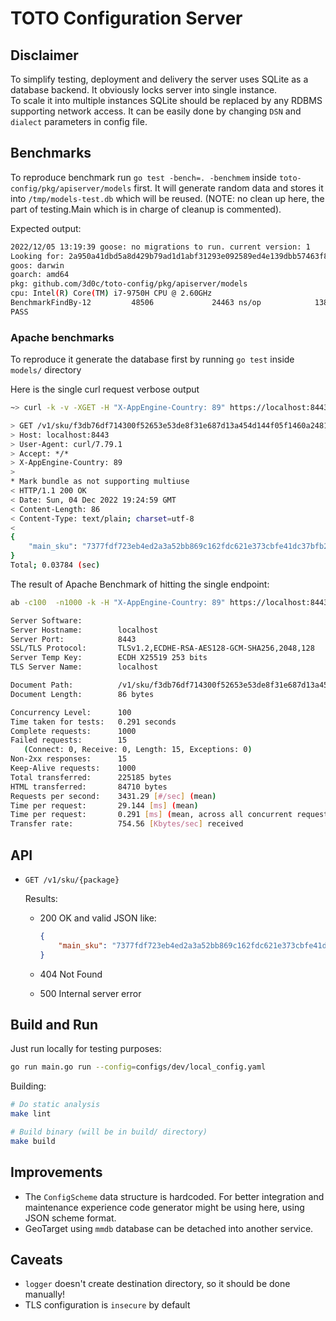 # TOTO Configuration Server

## Disclaimer

To simplify testing, deployment and delivery the server uses SQLite as a database backend. It obviously locks server into single instance.  
To scale it into multiple instances SQLite should be replaced by any RDBMS supporting network access. 
It can be easily done by changing `DSN` and `dialect` parameters in config file.

## Benchmarks

To reproduce benchmark run `go test -bench=. -benchmem` inside `toto-config/pkg/apiserver/models` first. It will generate random data and stores it into `/tmp/models-test.db` which will be reused. (NOTE: no clean up here, the part of testing.Main which is in charge of cleanup is commented). 

Expected output: 

```sh
2022/12/05 13:19:39 goose: no migrations to run. current version: 1
Looking for: 2a950a41dbd5a8d429b79ad1d1abf31293e092589ed4e139dbb57463f883a033, 15, 79
goos: darwin
goarch: amd64
pkg: github.com/3d0c/toto-config/pkg/apiserver/models
cpu: Intel(R) Core(TM) i7-9750H CPU @ 2.60GHz
BenchmarkFindBy-12         48506             24463 ns/op            1384 B/op         42 allocs/op
PASS
```

### Apache benchmarks

To reproduce it generate the database first by running `go test` inside `models/` directory

Here is the single curl request verbose output

```sh
~> curl -k -v -XGET -H "X-AppEngine-Country: 89" https://localhost:8443/v1/sku/f3db76df714300f52653e53de8f31e687d13a454d144f05f1460a24819ca5ac5                                             

> GET /v1/sku/f3db76df714300f52653e53de8f31e687d13a454d144f05f1460a24819ca5ac5 HTTP/1.1
> Host: localhost:8443
> User-Agent: curl/7.79.1
> Accept: */*
> X-AppEngine-Country: 89
> 
* Mark bundle as not supporting multiuse
< HTTP/1.1 200 OK
< Date: Sun, 04 Dec 2022 19:24:59 GMT
< Content-Length: 86
< Content-Type: text/plain; charset=utf-8
< 
{
    "main_sku": "7377fdf723eb4ed2a3a52bb869c162fdc621e373cbfe41dc37bfb26eb84c2031"
}
Total; 0.03784 (sec)
```
The result of Apache Benchmark of hitting the single endpoint:

```sh
ab -c100  -n1000 -k -H "X-AppEngine-Country: 89" https://localhost:8443/v1/sku/f3db76df714300f52653e53de8f31e687d13a454d144f05f1460a24819ca5ac5                                                                                    

Server Software:        
Server Hostname:        localhost
Server Port:            8443
SSL/TLS Protocol:       TLSv1.2,ECDHE-RSA-AES128-GCM-SHA256,2048,128
Server Temp Key:        ECDH X25519 253 bits
TLS Server Name:        localhost

Document Path:          /v1/sku/f3db76df714300f52653e53de8f31e687d13a454d144f05f1460a24819ca5ac5
Document Length:        86 bytes

Concurrency Level:      100
Time taken for tests:   0.291 seconds
Complete requests:      1000
Failed requests:        15
   (Connect: 0, Receive: 0, Length: 15, Exceptions: 0)
Non-2xx responses:      15
Keep-Alive requests:    1000
Total transferred:      225185 bytes
HTML transferred:       84710 bytes
Requests per second:    3431.29 [#/sec] (mean)
Time per request:       29.144 [ms] (mean)
Time per request:       0.291 [ms] (mean, across all concurrent requests)
Transfer rate:          754.56 [Kbytes/sec] received

```

## API

- `GET /v1/sku/{package}`  

  Results:  
  - 200 OK and valid JSON like:
  
    ```json
    {
        "main_sku": "7377fdf723eb4ed2a3a52bb869c162fdc621e373cbfe41dc37bfb26eb84c2031"
    }
    ```
    
  - 404 Not Found
  - 500 Internal server error

## Build and Run

Just run locally for testing purposes:

```sh
go run main.go run --config=configs/dev/local_config.yaml
```

Building:

```sh
# Do static analysis
make lint

# Build binary (will be in build/ directory)
make build
```

## Improvements

- The `ConfigScheme` data structure is hardcoded. For better integration and maintenance experience code generator might be using here, using JSON scheme format.
- GeoTarget using `mmdb` database can be detached into another service.

## Caveats

- `logger` doesn't create destination directory, so it should be done manually!
- TLS configuration is `insecure` by default
